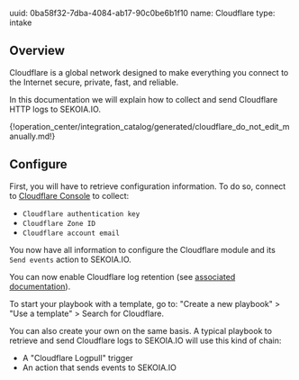 uuid: 0ba58f32-7dba-4084-ab17-90c0be6b1f10
name: Cloudflare
type: intake

## Overview

Cloudflare is a global network designed to make everything you connect to the Internet secure, private, fast, and reliable.

In this documentation we will explain how to collect and send Cloudflare HTTP logs to SEKOIA.IO.

{!operation_center/integration_catalog/generated/cloudflare_do_not_edit_manually.md!}

## Configure


First, you will have to retrieve configuration information.
To do so, connect to [Cloudflare Console](https://dash.cloudflare.com/) to collect:

- `Cloudflare authentication key`
- `Cloudflare Zone ID`
- `Cloudflare account email`


You now have all information to configure the Cloudflare module and its `Send events` action to SEKOIA.IO.

You can now enable Cloudflare log retention (see [associated documentation](https://developers.cloudflare.com/logs/logpull/enabling-log-retention/)). 

To start your playbook with a template, go to: "Create a new playbook" > "Use a template" > Search for Cloudflare.

You can also create your own on the same basis. A typical playbook to retrieve and send Cloudflare logs to SEKOIA.IO will use this kind of chain:

- A "Cloudflare Logpull" trigger
- An action that sends events to SEKOIA.IO
